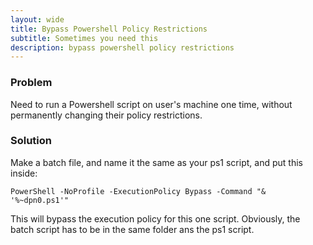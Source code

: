 ```yaml
---
layout: wide
title: Bypass Powershell Policy Restrictions
subtitle: Sometimes you need this
description: bypass powershell policy restrictions
---
```


### Problem

Need to run a Powershell script on user's machine one time, without permanently changing their policy restrictions. 

### Solution

Make a batch file, and name it the same as your ps1 script, and put this inside:

    PowerShell -NoProfile -ExecutionPolicy Bypass -Command "& '%~dpn0.ps1'"

This will bypass the execution policy for this one script. Obviously, the batch script has to be in the same folder ans the ps1 script.

<script src="https://gist.github.com/maciakl/54132b93e7be30d5182e.js"></script>
